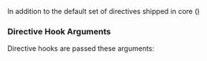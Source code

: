 In addition to the default set of directives shipped in core ()

### Directive Hook Arguments

Directive hooks are passed these arguments:

